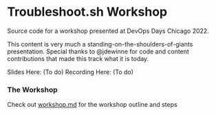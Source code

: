 Troubleshoot.sh Workshop
=================

Source code for a workshop presented at DevOps Days Chicago 2022.

This content is very much a standing-on-the-shoulders-of-giants presentation. 
Special thanks to @jdewinne for code and content contributions that made this track what it is today.

Slides Here: (To do)
Recording Here: (To do) 

### The Workshop

Check out [workshop.md](workshop.md) for the workshop outline and steps
